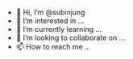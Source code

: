 - 👋 Hi, I’m @subinjung
- 👀 I’m interested in ...
- 🌱 I’m currently learning ...
- 💞️ I’m looking to collaborate on ...
- 📫 How to reach me ...

<!---
subinjung/subinjung is a ✨ special ✨ repository because its `README.md` (this file) appears on your GitHub profile.
You can click the Preview link to take a look at your changes.
--->
